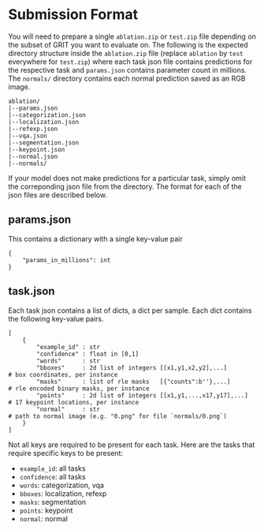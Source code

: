 # Submission Format

You will need to prepare a single `ablation.zip` or `test.zip` file depending on the subset of GRIT you want to evaluate on. The following is the expected directory structure inside the `ablation.zip` file (replace `ablation` by `test` everywhere for `test.zip`) where each task json file contains predictions for the respective task and `params.json` contains parameter count in millions. The `normals/` directory contains each normal prediction saved as an RGB image. 
```
ablation/
|--params.json
|--categorization.json
|--localization.json
|--refexp.json
|--vqa.json
|--segmentation.json
|--keypoint.json
|--normal.json
|--normals/
```

If your model does not make predictions for a particular task, simply omit the correponding json file from the directory. The format for each of the json files are described below.

## params.json
This contains a dictionary with a single key-value pair
```
{
    "params_in_millions": int
}
```

## task.json
Each task json contains a list of dicts, a dict per sample. Each dict contains the following key-value pairs.
```
[
    {
        "example_id" : str
        "confidence" : float in [0,1]
        "words"      : str
        "bboxes"     : 2d list of integers [[x1,y1,x2,y2],...]        # box coordinates, per instance
        "masks"      : list of rle masks   [{"counts":b''},...]       # rle encoded binary masks, per instance
        "points"     : 2d list of integers [[x1,y1,...,x17,y17],...]  # 17 keypoint locations, per instance
        "normal"     : str                                            # path to normal image (e.g. "0.png" for file `normals/0.png`)
    }
]
```

Not all keys are required to be present for each task. Here are the tasks that require specific keys to be present:
* `example_id`: all tasks
* `confidence`: all tasks
* `words`: categorization, vqa
* `bboxes`: localization, refexp
* `masks`: segmentation
* `points`: keypoint
* `normal`: normal
